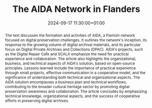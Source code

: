 ---
abstract: The text discusses the formation and activities of AIDA, a Flemish network
  focused on digital preservation challenges. It outlines the network's inception,
  its response to the growing volume of digital archival materials, and its particular
  focus on Digital Private Archives and Collections (DPAC). AIDA's projects, such
  as the Digital Repair Cafe and SCALA emphasize the need for practical experience
  and collaboration. The article also highlights the organizational, business, and
  technical aspects of AIDA's solution, based on open-source principles. Lessons learned
  include the importance of practical experience through small projects, effective
  communication in a cooperative model, and the significance of understanding both
  technical and organizational aspects. The AIDA solution encompasses a business plan
  and technical workflows, contributing to the broader cultural heritage sector by
  promoting digital preservation awareness and collaboration. The article concludes
  by emphasizing technical knowledge, organizational aspects, and the success of cooperative
  efforts in preserving digital archives.
creators:
- Maarten Savels
- ' Rony Vissers'
- ' Wim Lowet'
date: 2024-09-17 11:30:00+01:00
document_url: https://doi.org/10.21428/5676bf2d.5b5ca68f
grand_parent: iPRES
institutions: []
keywords:
- governance, resourcing, and management for dp
- start 2 preserve
landing_page_url: https://ipres2024.pubpub.org/pub/k09pq9ul/
language: eng
layout: publication
license: Creative Commons Attribution 4.0 (CC-BY-4.0)
notes_url: https://docs.google.com/document/d/18q7nGVrhTj5qLOs3b-qg74krPB0yPTA0GoltsBuA2w0/edit#heading=h.aar4tupij1po
parent: iPRES 2024
publication_type: paper
size: null
slides_url: ''
source_name: iPRES
stream_url: https://www.archief.vlaanderen.be/archief/records/dossiers/5acb210228ce4315ae650812d056a482329eb83ed2dc42398a51505dc153be81/documents/bd35e0d952454965a64a917ee3741564b70655a27ed640c5aad0d31be3cee8ec
title: The AIDA Network in Flanders
year: 2024
---